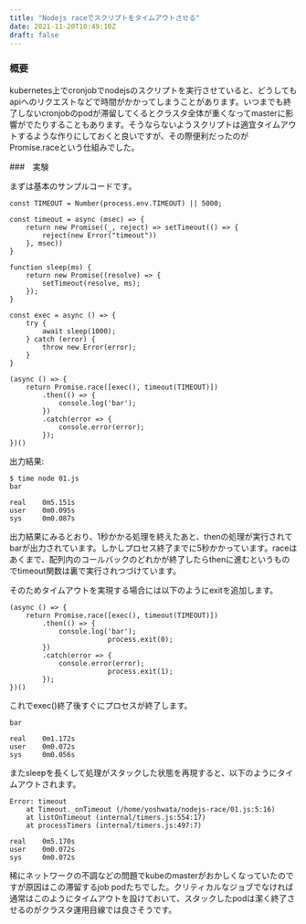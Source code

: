 ```yaml
---
title: "Nodejs raceでスクリプトをタイムアウトさせる"
date: 2021-11-20T10:49:10Z
draft: false
---
```


### 概要

kubernetes上でcronjobでnodejsのスクリプトを実行させていると、どうしてもapiへのリクエストなどで時間がかかってしまうことがあります。いつまでも終了しないcronjobのpodが滞留してくるとクラスタ全体が重くなってmasterに影響がでたりすることもあります。そうならないようスクリプトは適宜タイムアウトするような作りにしておくと良いですが、その際便利だったのがPromise.raceという仕組みでした。

###　実験

まずは基本のサンプルコードです。

```
const TIMEOUT = Number(process.env.TIMEOUT) || 5000;

const timeout = async (msec) => {
    return new Promise((_, reject) => setTimeout(() => {
        reject(new Error("timeout"))
    }, msec))
}

function sleep(ms) {
    return new Promise((resolve) => {
        setTimeout(resolve, ms);
    });
}

const exec = async () => {
    try {
        await sleep(1000);
    } catch (error) {
        throw new Error(error);
    }
}

(async () => {
    return Promise.race([exec(), timeout(TIMEOUT)])
        .then(() => {
            console.log('bar');
        })
        .catch(error => {
            console.error(error);
        });
})()
```

出力結果:
```
$ time node 01.js
bar

real    0m5.151s
user    0m0.095s
sys     0m0.087s
```

出力結果にみるとおり、1秒かかる処理を終えたあと、thenの処理が実行されてbarが出力されています。しかしプロセス終了までに5秒かかっています。raceはあくまで、配列内のコールバックのどれかが終了したらthenに進むというものでtimeout関数は裏で実行されつづけています。

そのためタイムアウトを実現する場合には以下のようにexitを追加します。

```
(async () => {
    return Promise.race([exec(), timeout(TIMEOUT)])
        .then(() => {
            console.log('bar');
						process.exit(0);
        })
        .catch(error => {
            console.error(error);
						process.exit(1);
        });
})()
```

これでexec()終了後すぐにプロセスが終了します。

```
bar

real    0m1.172s
user    0m0.072s
sys     0m0.056s
```

またsleepを長くして処理がスタックした状態を再現すると、以下のようにタイムアウトされます。

```
Error: timeout
    at Timeout._onTimeout (/home/yoshwata/nodejs-race/01.js:5:16)
    at listOnTimeout (internal/timers.js:554:17)
    at processTimers (internal/timers.js:497:7)

real    0m5.170s
user    0m0.072s
sys     0m0.072s
```

稀にネットワークの不調などの問題でkubeのmasterがおかしくなっていたのですが原因はこの滞留するjob podたちでした。クリティカルなジョブでなければ通常はこのようにタイムアウトを設けておいて、スタックしたpodは潔く終了させるのがクラスタ運用目線では良さそうです。
